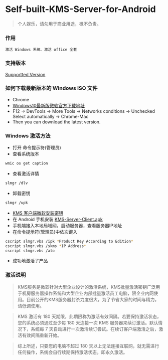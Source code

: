 # Self-built-KMS-Server-for-Android
> 个人娱乐，请勿用于商业用途，概不负责。
### 作用
` 激活 Windows 系统、激活 office 全套 `
### 支持版本
[Supportted Version](https://raw.githubusercontent.com/lightningwar/Self-built-KMS-Server-for-Android/master/Supportted%20Version.txt)
### 如何下载最新版本的 Windows ISO 文件
- Chrome
- [Windows10最新版微软官方下载地址](https://www.microsoft.com/zh-cn/software-download/windows10ISO/)
- F12 → DevTools → More Tools → Networks conditions → Unchecked Select automatically → Chrome-Mac
- Then you can download the latest version.

### Windows 激活方法
- 打开 命令提示符(管理员)
- 查看系统版本
```bash
wmic os get caption
```
- 查看激活详情
```bash
slmgr /dlv
```
- 卸载密钥
```bash
slmgr /upk
```
- [KMS 客户端微软安装密钥](https://docs.microsoft.com/en-us/windows-server/get-started/kmsclientkeys)
- 在 Android 手机安装 [KMS-Server-Client.apk](https://github.com/lightningwar/Self-built-KMS-Server-for-Android/releases/download/v1.0/KMS-Server-Client.apk)
- 手机端接入本地局域网，启动服务器，查看服务器IP地址
- 在命令提示符(管理员)中依次键入
```bash
cscript slmgr.vbs /ipk *Product Key According to Edition*
cscript slmgr.vbs /skms *IP Address*
cscript slmgr.vbs /ato
```
- 成功地激活了产品

### 激活说明
> KMS服务是微软针对大型企业设计的激活系统，KMS批量激活密钥广泛用于机房服务器操作系统和大型企业内部批量激活员工电脑，限企业内网使用。目前公开的KMS服务器封杀力度很大，为了节省大家的时间与精力，请低调使用。

> KMS 激活有 180 天期限，此期限称为激活有效间隔。若要保持激活状态，您的系统必须通过至少每 180 天连接一次 KMS 服务器来续订激活。默认情况下，系统每 7 天自动进行一次激活续订尝试。在续订客户端激活之后，激活有效间隔重新开始。

> 综上所述，只要您的电脑不超过 180 天以上无法连接互联网，就无需进行任何操作，系统会自行续期保持激活状态。即永久激活。
